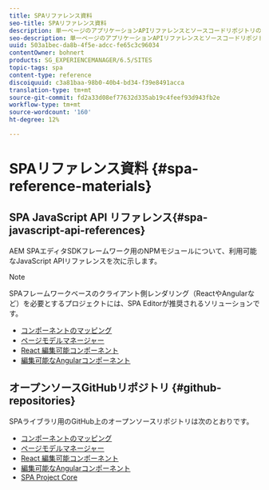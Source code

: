 ```yaml
---
title: SPAリファレンス資料
seo-title: SPAリファレンス資料
description: 単一ページのアプリケーションAPIリファレンスとソースコードリポジトリの概要
seo-description: 単一ページのアプリケーションAPIリファレンスとソースコードリポジトリの概要
uuid: 503a1bec-da8b-4f5e-adcc-fe65c3c96034
contentOwner: bohnert
products: SG_EXPERIENCEMANAGER/6.5/SITES
topic-tags: spa
content-type: reference
discoiquuid: c3a81baa-98b0-40b4-bd34-f39e8491acca
translation-type: tm+mt
source-git-commit: fd2a33d08ef77632d335ab19c4feef93d943fb2e
workflow-type: tm+mt
source-wordcount: '160'
ht-degree: 12%

---
```



# SPAリファレンス資料 {#spa-reference-materials}

## SPA JavaScript API リファレンス{#spa-javascript-api-references}

AEM SPAエディタSDKフレームワーク用のNPMモジュールについて、利用可能なJavaScript APIリファレンスを次に示します。

>[!NOTE]
>
>SPAフレームワークベースのクライアント側レンダリング（ReactやAngularなど）を必要とするプロジェクトには、SPA Editorが推奨されるソリューションです。

* [コンポーネントのマッピング](https://www.npmjs.com/package/@adobe/aem-spa-component-mapping)
* [ページモデルマネージャー](https://www.npmjs.com/package/@adobe/aem-spa-model-manager)
* [React 編集可能コンポーネント](https://www.npmjs.com/package/@adobe/aem-react-editable-components)
* [編集可能なAngularコンポーネント](https://www.npmjs.com/package/@adobe/aem-angular-editable-components)

## オープンソースGitHubリポジトリ {#github-repositories}

SPAライブラリ用のGitHub上のオープンソースリポジトリは次のとおりです。

* [コンポーネントのマッピング](https://github.com/adobe/aem-spa-component-mapping)
* [ページモデルマネージャー](https://github.com/adobe/aem-spa-page-model-manager)
* [React 編集可能コンポーネント](https://github.com/adobe/aem-react-editable-components)
* [編集可能なAngularコンポーネント](https://github.com/adobe/aem-angular-editable-components)
* [SPA Project Core](https://github.com/adobe/aem-spa-project-core)